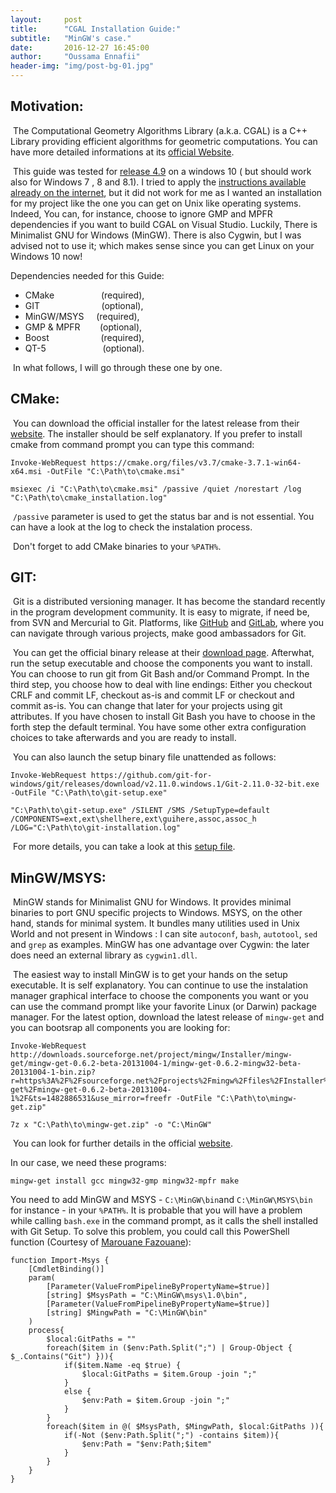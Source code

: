 ```yaml
---
layout:     post
title:      "CGAL Installation Guide:"
subtitle:   "MinGW's case."
date:       2016-12-27 16:45:00
author:     "Oussama Ennafii"
header-img: "img/post-bg-01.jpg"
---
```


## Motivation:

&nbsp;The Computational Geometry Algorithms Library (a.k.a. CGAL) is a C++ Library providing efficient algorithms for geometric computations. You can have more detailed informations at its [official Website](https://www.cgal.org).

&nbsp;This guide was tested for [release 4.9](https://github.com/CGAL/cgal/releases/tag/releases%2FCGAL-4.9) on a windows 10 ( but should work also for Windows 7 , 8 and 8.1). I tried to apply the [instructions available already on the internet](http://www.cgal.org/download/windows.html#BuildingCGAL), but it did not work for me as I wanted an installation for my project like the one you can get on Unix like operating systems. Indeed, You can, for instance, choose to ignore GMP and MPFR dependencies if you want to build CGAL on Visual Studio. Luckily, There is Minimalist GNU for Windows (MinGW). There is also Cygwin, but I was advised not to use it; which makes sense since you can get Linux on your Windows 10 now!

Dependencies needed for this Guide:

* CMake &nbsp;&nbsp;&nbsp;&nbsp;&nbsp;&nbsp;&nbsp;&nbsp;&nbsp;&nbsp;&nbsp;&nbsp;&nbsp;&nbsp;&nbsp;&nbsp;&nbsp;&nbsp;(required),
* GIT&nbsp;&nbsp;&nbsp;&nbsp;&nbsp;&nbsp;&nbsp;&nbsp;&nbsp;&nbsp;&nbsp;&nbsp;&nbsp;&nbsp;&nbsp;&nbsp;&nbsp;&nbsp;&nbsp;&nbsp;&nbsp;&nbsp;&nbsp;&nbsp;&nbsp;(optional),
* MinGW/MSYS&nbsp;&nbsp;&nbsp;&nbsp;&nbsp;(required),
* GMP & MPFR&nbsp;&nbsp;&nbsp;&nbsp;&nbsp;&nbsp;&nbsp;&nbsp;(optional),
* Boost&nbsp;&nbsp;&nbsp;&nbsp;&nbsp;&nbsp;&nbsp;&nbsp;&nbsp;&nbsp;&nbsp;&nbsp;&nbsp;&nbsp;&nbsp;&nbsp;&nbsp;&nbsp;&nbsp;&nbsp;&nbsp;(required),
* QT-5&nbsp;&nbsp;&nbsp;&nbsp;&nbsp;&nbsp;&nbsp;&nbsp;&nbsp;&nbsp;&nbsp;&nbsp;&nbsp;&nbsp;&nbsp;&nbsp;&nbsp;&nbsp;&nbsp;&nbsp;&nbsp;&nbsp;&nbsp;(optional).

&nbsp;In what follows, I will go through these one by one.

## CMake:

&nbsp;You can download the official installer for the latest release from their [website](https://cmake.org/download/). The installer should be self explanatory. If you prefer to install cmake from command prompt you can type this command:

```shell
Invoke-WebRequest https://cmake.org/files/v3.7/cmake-3.7.1-win64-x64.msi -OutFile "C:\Path\to\cmake.msi"

msiexec /i "C:\Path\to\cmake.msi" /passive /quiet /norestart /log "C:\Path\to\cmake_installation.log"
````

&nbsp;`/passive` parameter is used to get the status bar and is not essential. You can have a look at the log to check the instalation process.

&nbsp;Don't forget to add CMake binaries to your `%PATH%`.

## GIT:

&nbsp;Git is a distributed versioning manager. It has become the standard recently in the program development community. It is easy to migrate, if need be, from SVN and Mercurial to Git. Platforms, like [GitHub](https://github.com) and [GitLab](https://gitlab.com), where you can navigate through various projects, make good ambassadors for Git.

&nbsp;You can get the official binary release at their [download page](https://git-scm.com/download/win). Afterwhat, run the setup executable and choose the components you want to install. You can choose to run git from Git Bash and/or Command Prompt. In the third step, you choose how to deal with line endings: Either you checkout CRLF and commit LF, checkout as-is and commit LF or checkout and commit as-is. You can change that later for your projects using git attributes. If you have chosen to install Git Bash you have to choose in the forth step the default terminal. You have some other extra configuration choices to take afterwards and you are ready to install.

&nbsp;You can also launch the setup binary file unattended as follows:

```shell
Invoke-WebRequest https://github.com/git-for-windows/git/releases/download/v2.11.0.windows.1/Git-2.11.0-32-bit.exe -OutFile "C:\Path\to\git-setup.exe"

"C:\Path\to\git-setup.exe" /SILENT /SMS /SetupType=default /COMPONENTS=ext,ext\shellhere,ext\guihere,assoc,assoc_h /LOG="C:\Path\to\git-installation.log"
```
 
&nbsp;For more details, you can take a look at this [setup file](https://github.com/msysgit/msysgit/blob/master/share/WinGit/install.iss).

## MinGW/MSYS:

&nbsp;MinGW stands for Minimalist GNU for Windows. It provides minimal binaries to port GNU specific projects to Windows. MSYS, on the other hand, stands for minimal system. It bundles many utilities used in Unix World and not present in Windows : I can site `autoconf`, `bash`, `autotool`, `sed` and `grep` as examples. MinGW has one advantage over Cygwin: the later does need an external library as `cygwin1.dll`.

&nbsp;The easiest way to install MinGW is to get your hands on the setup executable. It is self explanatory. You can continue to use the instalation manager graphical interface to choose the components you want or you can use the command prompt like your favorite Linux (or Darwin) package manager. For the latest option, download the latest release of `mingw-get` and you can bootsrap all components you are looking for:

```shell
Invoke-WebRequest http://downloads.sourceforge.net/project/mingw/Installer/mingw-get/mingw-get-0.6.2-beta-20131004-1/mingw-get-0.6.2-mingw32-beta-20131004-1-bin.zip?r=https%3A%2F%2Fsourceforge.net%2Fprojects%2Fmingw%2Ffiles%2FInstaller%2Fmingw-get%2Fmingw-get-0.6.2-beta-20131004-1%2F&ts=1482886531&use_mirror=freefr -OutFile "C:\Path\to\mingw-get.zip"

7z x "C:\Path\to\mingw-get.zip" -o "C:\MinGW"
```

&nbsp;You can look for further details in the official [website](http://www.mingw.org/wiki/getting_started).

In our case, we need these programs:

```shell
mingw-get install gcc mingw32-gmp mingw32-mpfr make 
```

You need to add MinGW and MSYS - `C:\MinGW\bin`and `C:\MinGW\MSYS\bin` for instance - in your `%PATH%`. It is probable that you will have a problem while calling `bash.exe` in the command prompt, as it calls the shell installed with Git Setup. To solve this problem, you could call this PowerShell function (Courtesy of [Marouane Fazouane]()):

```shell
function Import-Msys {
    [CmdletBinding()]
    param(
        [Parameter(ValueFromPipelineByPropertyName=$true)]
        [string] $MsysPath = "C:\MinGW\msys\1.0\bin",
        [Parameter(ValueFromPipelineByPropertyName=$true)]
        [string] $MingwPath = "C:\MinGW\bin"
    )
    process{
        $local:GitPaths = ""
        foreach($item in ($env:Path.Split(";") | Group-Object { $_.Contains("Git") })){
            if($item.Name -eq $true) {
                $local:GitPaths = $item.Group -join ";"
            }
            else {
                $env:Path = $item.Group -join ";"
            }
        }
        foreach($item in @( $MsysPath, $MingwPath, $local:GitPaths )){
            if(-Not ($env:Path.Split(";") -contains $item)){
                $env:Path = "$env:Path;$item"
            }
        }
    }
}
```

